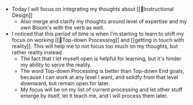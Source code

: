 - Today I will focus on integrating my thoughts about [[🌱Instructional Design]]
    - Also merge and clarify my thoughts around level of expertise and my own Bloom's with the verb as well.
- I noticed that this period of time is when I'm starting to learn to shift my focus on working [[🌲Top-down Processing]] and [[getting in touch with reality]]. This will help me to not focus too much on my thoughts, but rather reality instead. 
    - The fact that I let myself open is helpful for learning, but it's hinder my ability to serve the reality.
    -  The word Top-down Processing is better than Top-down End goals, because I can work at any level I want, and solidfy from that level downward, but remain open for later.
    - My focus will be on my list of current processing and let other stuff emerge by itself, let it teach me, and I will process them later.
